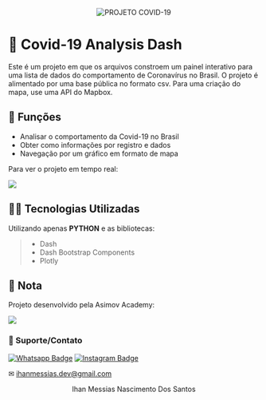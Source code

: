 <p align="center">
<img src="https://github.com/mrhowaito/Dashboards/assets/72288211/0f8d2afc-4e93-41c3-b667-e566920efa20" alt="PROJETO COVID-19">
</p>

# 🦠 Covid-19 Analysis Dash
Este é um projeto em que os arquivos constroem um painel interativo para uma lista de dados do comportamento de Coronavírus no Brasil. O projeto é alimentado por uma base pública no formato csv. Para uma criação do mapa, use uma API do Mapbox.

## 🔧 Funções

- Analisar o comportamento da Covid-19 no Brasil
- Obter como informações por registro e dados
- Navegação por um gráfico em formato de mapa

Para ver o projeto em tempo real:

<a href = "https://covid-19-dash-asimov.herokuapp.com/">
<img src="https://img.shields.io/badge/ASIMOV-Projeto%20em%20tempo%20real-lightgrey" target="_blank">
</a> 


## 👨‍💻 Tecnologias Utilizadas

Utilizando apenas **PYTHON** e as bibliotecas:

> - Dash
> - Dash Bootstrap Components
> - Plotly

## 📜 Nota
Projeto desenvolvido pela Asimov Academy:

<a href = "https://asimov.academy/"><img src="https://img.shields.io/badge/ASIMOV-Saiba%20Mais-lightgrey" target="_blank"></a> 

### 🤝 Suporte/Contato

[![Whatsapp Badge](https://img.shields.io/badge/WhatsApp-25D366?style=for-the-badge&logo=whatsapp&logoColor=white)](https://wa.me/61996487935)
[![Instagram Badge](https://img.shields.io/badge/Instagram-E4405F?style=for-the-badge&logo=instagram&logoColor=white)](https://www.instagram.com/devlinuxtv/)

✉ ihanmessias.dev@gmail.com

<p align="center">Ihan Messias Nascimento Dos Santos</p>